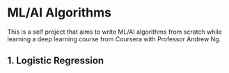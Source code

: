 # ML/AI Algorithms

This is a self project that aims to write ML/AI algorithms from scratch while learning a deep learning course from Coursera with Professor Andrew Ng.
## 1. Logistic Regression


